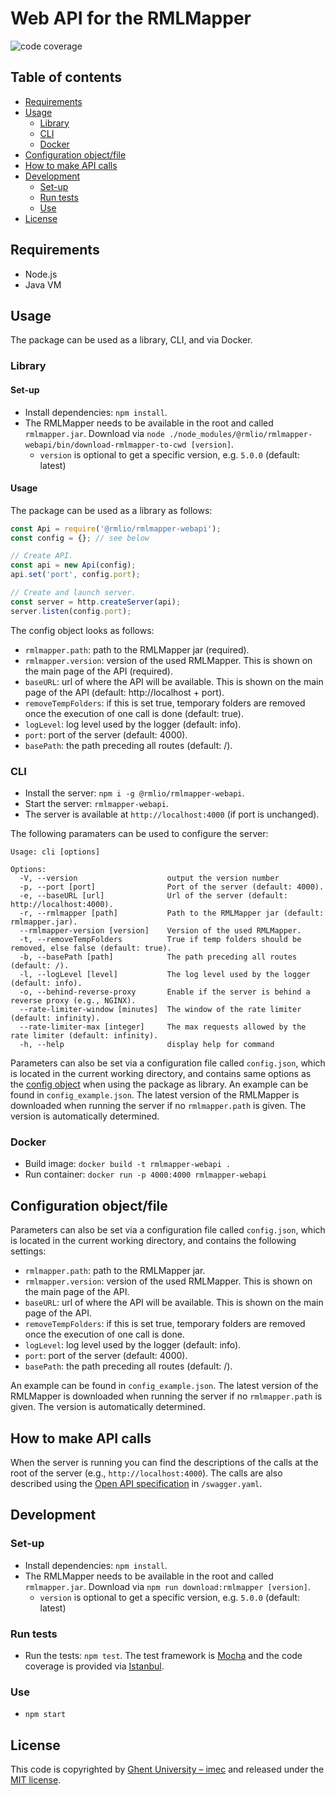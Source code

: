 <!-- omit in toc -->
# Web API for the RMLMapper

![code coverage](https://img.shields.io/badge/coverage-100%25-success.svg)

<!-- omit in toc -->
## Table of contents

- [Requirements](#requirements)
- [Usage](#usage)
  - [Library](#library)
  - [CLI](#cli)
  - [Docker](#docker)
- [Configuration object/file](#configuration-objectfile)
- [How to make API calls](#how-to-make-api-calls)
- [Development](#development)
  - [Set-up](#set-up)
  - [Run tests](#run-tests)
  - [Use](#use)
- [License](#license)

## Requirements
- Node.js
- Java VM

## Usage

The package can be used as a library, CLI, and via Docker.

### Library

#### Set-up

- Install dependencies: `npm install`.
- The RMLMapper needs to be available in the root and called `rmlmapper.jar`.
  Download via `node ./node_modules/@rmlio/rmlmapper-webapi/bin/download-rmlmapper-to-cwd [version]`.
    - `version` is optional to get a specific version, e.g. `5.0.0` (default: latest)

#### Usage

The package can be used as a library as follows:

```JavaScript
const Api = require('@rmlio/rmlmapper-webapi');
const config = {}; // see below

// Create API.
const api = new Api(config);
api.set('port', config.port);

// Create and launch server.
const server = http.createServer(api);
server.listen(config.port);
```

The config object looks as follows:

 - `rmlmapper.path`: path to the RMLMapper jar (required).
 - `rmlmapper.version`: version of the used RMLMapper. This is shown on the main page of the API (required).
 - `baseURL`: url of where the API will be available. This is shown on the main page of the API (default: http://localhost + port).
 - `removeTempFolders`: if this is set true, temporary folders are removed once the execution of one call is done (default: true).
 - `logLevel`: log level used by the logger (default: info).
 - `port`: port of the server (default: 4000).
 - `basePath`: the path preceding all routes (default: /).

### CLI

- Install the server: `npm i -g @rmlio/rmlmapper-webapi`.
- Start the server: `rmlmapper-webapi`.
- The server is available at `http://localhost:4000` (if port is unchanged).

The following paramaters can be used to configure the server:

```
Usage: cli [options]

Options:
  -V, --version                    output the version number
  -p, --port [port]                Port of the server (default: 4000).
  -e, --baseURL [url]              Url of the server (default: http://localhost:4000).
  -r, --rmlmapper [path]           Path to the RMLMapper jar (default: rmlmapper.jar).
  --rmlmapper-version [version]    Version of the used RMLMapper.
  -t, --removeTempFolders          True if temp folders should be removed, else false (default: true).
  -b, --basePath [path]            The path preceding all routes (default: /).
  -l, --logLevel [level]           The log level used by the logger (default: info).
  -o, --behind-reverse-proxy       Enable if the server is behind a reverse proxy (e.g., NGINX).
  --rate-limiter-window [minutes]  The window of the rate limiter (default: infinity).
  --rate-limiter-max [integer]     The max requests allowed by the rate limiter (default: infinity).
  -h, --help                       display help for command
```

Parameters can also be set via a configuration file called `config.json`, 
which is located in the current working directory,
and contains same options as the [config object](#library) when using the package as library.
An example can be found in `config_example.json`.
The latest version of the RMLMapper is downloaded when running the server if no `rmlmapper.path` is given.
The version is automatically determined.

### Docker

- Build image: `docker build -t rmlmapper-webapi .`
- Run container: `docker run -p 4000:4000 rmlmapper-webapi`

## Configuration object/file

Parameters can also be set via a configuration file called `config.json`, 
which is located in the current working directory,
and contains the following settings:

- `rmlmapper.path`: path to the RMLMapper jar.
- `rmlmapper.version`: version of the used RMLMapper. This is shown on the main page of the API.
- `baseURL`: url of where the API will be available. This is shown on the main page of the API.
- `removeTempFolders`: if this is set true, temporary folders are removed once the execution of one call is done.
- `logLevel`: log level used by the logger (default: info).
- `port`: port of the server (default: 4000).
- `basePath`: the path preceding all routes (default: /).

An example can be found in `config_example.json`.
The latest version of the RMLMapper is downloaded when running the server if no `rmlmapper.path` is given.
The version is automatically determined.

## How to make API calls

When the server is running you can find the descriptions of the calls at the root of the server (e.g., `http://localhost:4000`).
The calls are also described using the [Open API specification](https://github.com/OAI/OpenAPI-Specification) in `/swagger.yaml`.

## Development

### Set-up

- Install dependencies: `npm install`.
- The RMLMapper needs to be available in the root and called `rmlmapper.jar`.
  Download via `npm run download:rmlmapper [version]`.
    - `version` is optional to get a specific version, e.g. `5.0.0` (default: latest)

### Run tests

- Run the tests: `npm test`.
The test framework is [Mocha](https://mochajs.org/) and the code coverage is provided via [Istanbul](https://istanbul.js.org/).

### Use

- `npm start`

## License

This code is copyrighted by [Ghent University – imec](http://idlab.ugent.be/) and 
released under the [MIT license](http://opensource.org/licenses/MIT).
